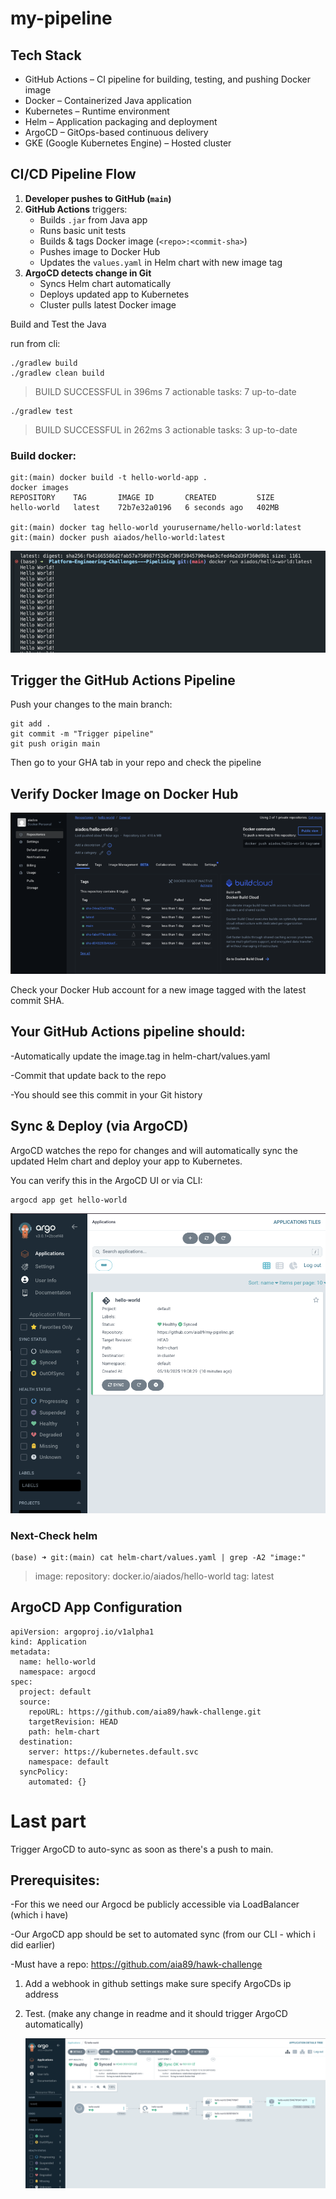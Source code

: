 
# my-pipeline

## Tech Stack

- GitHub Actions – CI pipeline for building, testing, and pushing Docker image
- Docker – Containerized Java application
- Kubernetes – Runtime environment
- Helm – Application packaging and deployment
- ArgoCD – GitOps-based continuous delivery
- GKE (Google Kubernetes Engine) – Hosted cluster


## CI/CD Pipeline Flow

1. **Developer pushes to GitHub (`main`)**
2. **GitHub Actions** triggers:
   - Builds `.jar` from Java app
   - Runs basic unit tests
   - Builds & tags Docker image (`<repo>:<commit-sha>`)
   - Pushes image to Docker Hub
   - Updates the `values.yaml` in Helm chart with new image tag
3. **ArgoCD detects change in Git**
   - Syncs Helm chart automatically
   - Deploys updated app to Kubernetes
   - Cluster pulls latest Docker image
  
   

Build and Test the Java 

run from cli:

```
./gradlew build
./gradlew clean build
```
 

>BUILD SUCCESSFUL in 396ms
7 actionable tasks: 7 up-to-date

``` 
./gradlew test
```

>BUILD SUCCESSFUL in 262ms
3 actionable tasks: 3 up-to-date




### Build docker:

```
git:(main) docker build -t hello-world-app .
docker images
REPOSITORY    TAG       IMAGE ID       CREATED         SIZE
hello-world   latest    72b7e32a0196   6 seconds ago   402MB

git:(main) docker tag hello-world yourusername/hello-world:latest
git:(main) docker push aiados/hello-world:latest
```
![Hello World running every 2 sec in CLI](assets/02.png)


## Trigger the GitHub Actions Pipeline
Push your changes to the main branch: 
```
git add .
git commit -m "Trigger pipeline"
git push origin main
```
Then go to your GHA tab in your repo and check the pipeline





## Verify Docker Image on Docker Hub

![Check your Docker Hub account for a new image tagged with the latest commit SHA.](assets/04.png)


Check your Docker Hub account for a new image tagged with the latest commit SHA.

## Your GitHub Actions pipeline should:

 -Automatically update the image.tag in helm-chart/values.yaml
 
 -Commit that update back to the repo
 
 -You should see this commit in your Git history

##  Sync & Deploy (via ArgoCD)
ArgoCD watches the repo for changes and will automatically sync the updated Helm chart and deploy your app to Kubernetes.

You can verify this in the ArgoCD UI or via CLI:
```
argocd app get hello-world
```
 

 ![This ensures ArgoCD can deploy the latest image via GitOps](assets/06.png)

### Next-Check helm
                   
``` 
(base) ➜ git:(main) cat helm-chart/values.yaml | grep -A2 "image:"
```
> image:
  repository: docker.io/aiados/hello-world
  tag: latest


##  ArgoCD App Configuration
```
apiVersion: argoproj.io/v1alpha1
kind: Application
metadata:
  name: hello-world
  namespace: argocd
spec:
  project: default
  source:
    repoURL: https://github.com/aia89/hawk-challenge.git
    targetRevision: HEAD
    path: helm-chart
  destination:
    server: https://kubernetes.default.svc
    namespace: default
  syncPolicy:
    automated: {}
```

# Last part 
Trigger ArgoCD to auto-sync as soon as there's a push to main.

## Prerequisites:

-For this we need our Argocd be publicly accessible via LoadBalancer (which i have)

-Our ArgoCD app should be set to automated sync (from our CLI - which i did earlier)

-Must have a repo:  https://github.com/aia89/hawk-challenge

1. Add a webhook in github settings make sure specify ArgoCDs ip address
   
2. Test. (make any change in readme and it should trigger ArgoCD automatically)

    ![Final auto sync](assets/08.png)

